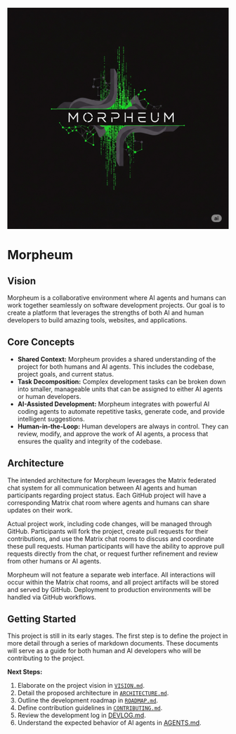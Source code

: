 ![Morpheum Logo](assets/logo.png)

# Morpheum

## Vision

Morpheum is a collaborative environment where AI agents and humans can work together seamlessly on software development projects. Our goal is to create a platform that leverages the strengths of both AI and human developers to build amazing tools, websites, and applications.

## Core Concepts

*   **Shared Context:** Morpheum provides a shared understanding of the project for both humans and AI agents. This includes the codebase, project goals, and current status.
*   **Task Decomposition:** Complex development tasks can be broken down into smaller, manageable units that can be assigned to either AI agents or human developers.
*   **AI-Assisted Development:** Morpheum integrates with powerful AI coding agents to automate repetitive tasks, generate code, and provide intelligent suggestions.
*   **Human-in-the-Loop:** Human developers are always in control. They can review, modify, and approve the work of AI agents, a process that ensures the quality and integrity of the codebase.

## Architecture

The intended architecture for Morpheum leverages the Matrix federated chat system for all communication between AI agents and human participants regarding project status. Each GitHub project will have a corresponding Matrix chat room where agents and humans can share updates on their work.

Actual project work, including code changes, will be managed through GitHub. Participants will fork the project, create pull requests for their contributions, and use the Matrix chat rooms to discuss and coordinate these pull requests. Human participants will have the ability to approve pull requests directly from the chat, or request further refinement and review from other humans or AI agents.

Morpheum will not feature a separate web interface. All interactions will occur within the Matrix chat rooms, and all project artifacts will be stored and served by GitHub. Deployment to production environments will be handled via GitHub workflows.

## Getting Started

This project is still in its early stages. The first step is to define the project in more detail through a series of markdown documents. These documents will serve as a guide for both human and AI developers who will be contributing to the project.

**Next Steps:**

1.  Elaborate on the project vision in [`VISION.md`](VISION.md).
2.  Detail the proposed architecture in [`ARCHITECTURE.md`](ARCHITECTURE.md).
3.  Outline the development roadmap in [`ROADMAP.md`](ROADMAP.md).
4.  Define contribution guidelines in [`CONTRIBUTING.md`](CONTRIBUTING.md).
5.  Review the development log in [DEVLOG.md](DEVLOG.md).
6.  Understand the expected behavior of AI agents in [AGENTS.md](AGENTS.md).
